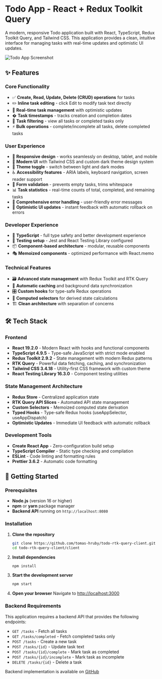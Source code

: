 # Todo App - React + Redux Toolkit Query

A modern, responsive Todo application built with React, TypeScript, Redux Toolkit Query, and Tailwind CSS. This application provides a clean, intuitive interface for managing tasks with real-time updates and optimistic UI updates.

![Todo App Screenshot](https://i.ibb.co/wN6khHZC/todo.png)

## ✨ Features

### Core Functionality
- ✅ **Create, Read, Update, Delete (CRUD) operations** for tasks
- ✏️ **Inline task editing** - click Edit to modify task text directly
- 🔄 **Real-time task management** with optimistic updates
- � **Task timestamps** - tracks creation and completion dates
- 🎯 **Task filtering** - view all tasks or completed tasks only
- ⚡ **Bulk operations** - complete/incomplete all tasks, delete completed tasks

### User Experience
- 📱 **Responsive design** - works seamlessly on desktop, tablet, and mobile
- 🎨 **Modern UI** with Tailwind CSS and custom dark theme design system
- 🌙 **Theme toggle** - switch between light and dark modes
- ♿ **Accessibility features** - ARIA labels, keyboard navigation, screen reader support
- 🔧 **Form validation** - prevents empty tasks, trims whitespace
- 📊 **Task statistics** - real-time counts of total, completed, and remaining tasks
- 🚫 **Comprehensive error handling** - user-friendly error messages
- 🔄 **Optimistic UI updates** - instant feedback with automatic rollback on errors

### Developer Experience
- 🔧 **TypeScript** - full type safety and better development experience
- 🧪 **Testing setup** - Jest and React Testing Library configured
- 📦 **Component-based architecture** - modular, reusable components
- 🎭 **Memoized components** - optimized performance with React.memo

### Technical Features
- 🗃️ **Advanced state management** with Redux Toolkit and RTK Query
- 🔄 **Automatic caching** and background data synchronization
- 🎛️ **Custom hooks** for type-safe Redux operations
- 🧮 **Computed selectors** for derived state calculations
- 🏗️ **Clean architecture** with separation of concerns

## 🛠️ Tech Stack

### Frontend
- **React 19.2.0** - Modern React with hooks and functional components
- **TypeScript 4.9.5** - Type-safe JavaScript with strict mode enabled
- **Redux Toolkit 2.9.2** - State management with modern Redux patterns
- **RTK Query** - Powerful data fetching, caching, and synchronization
- **Tailwind CSS 3.4.18** - Utility-first CSS framework with custom theme
- **React Testing Library 16.3.0** - Component testing utilities

### State Management Architecture
- **Redux Store** - Centralized application state
- **RTK Query API Slices** - Automated API state management
- **Custom Selectors** - Memoized computed state derivation
- **Typed Hooks** - Type-safe Redux hooks (useAppSelector, useAppDispatch)
- **Optimistic Updates** - Immediate UI feedback with automatic rollback

### Development Tools
- **Create React App** - Zero-configuration build setup
- **TypeScript Compiler** - Static type checking and compilation
- **ESLint** - Code linting and formatting rules
- **Prettier 3.6.2** - Automatic code formatting

## 🚀 Getting Started

### Prerequisites

- **Node.js** (version 16 or higher)
- **npm** or **yarn** package manager
- **Backend API** running on `http://localhost:8080`

### Installation

1. **Clone the repository**
   ```bash
   git clone https://github.com/tomas-hruby/todo-rtk-query-client.git
   cd todo-rtk-query-client/client
   ```

2. **Install dependencies**
   ```bash
   npm install
   ```

3. **Start the development server**
   ```bash
   npm start
   ```

4. **Open your browser**
   Navigate to [http://localhost:3000](http://localhost:3000)

### Backend Requirements

This application requires a backend API that provides the following endpoints:
- `GET /tasks` - Fetch all tasks
- `GET /tasks/completed` - Fetch completed tasks only
- `POST /tasks` - Create a new task
- `POST /tasks/{id}` - Update task text
- `POST /tasks/{id}/complete` - Mark task as completed
- `POST /tasks/{id}/incomplete` - Mark task as incomplete
- `DELETE /tasks/{id}` - Delete a task

Backend implementation is available on [GitHub](https://github.com/morosystems/todo-be)